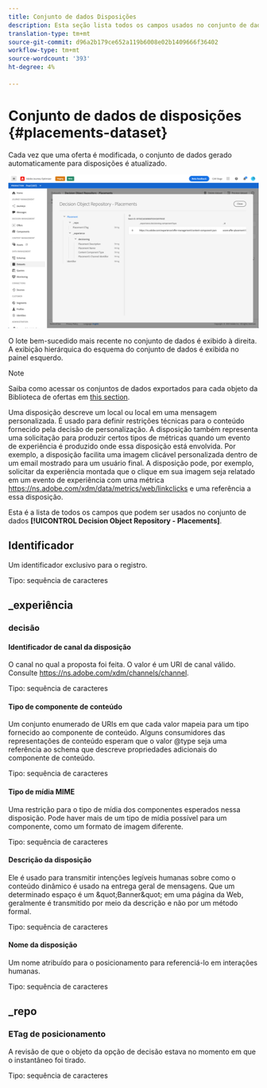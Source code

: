 ```yaml
---
title: Conjunto de dados Disposições
description: Esta seção lista todos os campos usados no conjunto de dados exportado para disposições.
translation-type: tm+mt
source-git-commit: d96a2b179ce652a119b6008e02b1409666f36402
workflow-type: tm+mt
source-wordcount: '393'
ht-degree: 4%

---
```


# Conjunto de dados de disposições {#placements-dataset}

Cada vez que uma oferta é modificada, o conjunto de dados gerado automaticamente para disposições é atualizado.

![](../assets/dataset-placements.png)

O lote bem-sucedido mais recente no conjunto de dados é exibido à direita. A exibição hierárquica do esquema do conjunto de dados é exibida no painel esquerdo.

>[!NOTE]
>
>Saiba como acessar os conjuntos de dados exportados para cada objeto da Biblioteca de ofertas em [this section](../export-catalog/access-dataset.md).

Uma disposição descreve um local ou local em uma mensagem personalizada. É usado para definir restrições técnicas para o conteúdo fornecido pela decisão de personalização. A disposição também representa uma solicitação para produzir certos tipos de métricas quando um evento de experiência é produzido onde essa disposição está envolvida. Por exemplo, a disposição facilita uma imagem clicável personalizada dentro de um email mostrado para um usuário final. A disposição pode, por exemplo, solicitar da experiência montada que o clique em sua imagem seja relatado em um evento de experiência com uma métrica https://ns.adobe.com/xdm/data/metrics/web/linkclicks e uma referência a essa disposição.

Esta é a lista de todos os campos que podem ser usados no conjunto de dados **[!UICONTROL Decision Object Repository - Placements]**.

## Identificador

Um identificador exclusivo para o registro.

Tipo: sequência de caracteres

## _experiência

### decisão

#### Identificador de canal da disposição

O canal no qual a proposta foi feita. O valor é um URI de canal válido. Consulte https://ns.adobe.com/xdm/channels/channel.

Tipo: sequência de caracteres

#### Tipo de componente de conteúdo

Um conjunto enumerado de URIs em que cada valor mapeia para um tipo fornecido ao componente de conteúdo. Alguns consumidores das representações de conteúdo esperam que o valor @type seja uma referência ao schema que descreve propriedades adicionais do componente de conteúdo.

Tipo: sequência de caracteres

#### Tipo de mídia MIME

Uma restrição para o tipo de mídia dos componentes esperados nessa disposição. Pode haver mais de um tipo de mídia possível para um componente, como um formato de imagem diferente.

Tipo: sequência de caracteres

#### Descrição da disposição

Ele é usado para transmitir intenções legíveis humanas sobre como o conteúdo dinâmico é usado na entrega geral de mensagens. Que um determinado espaço é um \&quot;Banner\&quot; em uma página da Web, geralmente é transmitido por meio da descrição e não por um método formal.

Tipo: sequência de caracteres

#### Nome da disposição

Um nome atribuído para o posicionamento para referenciá-lo em interações humanas.

Tipo: sequência de caracteres

## _repo

### ETag de posicionamento

A revisão de que o objeto da opção de decisão estava no momento em que o instantâneo foi tirado.

Tipo: sequência de caracteres
